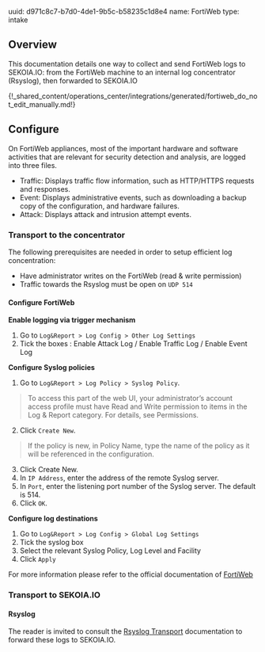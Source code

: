 uuid: d971c8c7-b7d0-4de1-9b5c-b58235c1d8e4
name: FortiWeb
type: intake

## Overview

This documentation details one way to collect and send FortiWeb logs to SEKOIA.IO: from the FortiWeb machine to an internal log concentrator (Rsyslog), then forwarded to SEKOIA.IO

{!_shared_content/operations_center/integrations/generated/fortiweb_do_not_edit_manually.md!}

## Configure

On FortiWeb appliances, most of the important hardware and software activities that are relevant for security detection and analysis, are logged into three files.

- Traffic: Displays traffic flow information, such as HTTP/HTTPS requests and responses.
- Event: Displays administrative events, such as downloading a backup copy of the configuration, and hardware failures.
- Attack: Displays attack and intrusion attempt events.

### Transport to the concentrator

The following prerequisites are needed in order to setup efficient log concentration:
- Have administrator writes on the FortiWeb (read & write permission)
- Traffic towards the Rsyslog must be open on `UDP 514`

#### Configure FortiWeb

**Enable logging via trigger mechanism**

1. Go to `Log&Report > Log Config > Other Log Settings`
2. Tick the boxes : Enable Attack Log / Enable Traffic Log / Enable Event Log

**Configure Syslog policies**

1. Go to `Log&Report > Log Policy > Syslog Policy`.

> To access this part of the web UI, your administrator’s account access profile must have Read and Write permission to items in the Log & Report category. For details, see Permissions.

2. Click `Create New`.

> If the policy is new, in Policy Name, type the name of the policy as it will be referenced in the configuration.

3. Click Create New.
4. In `IP Address`, enter the address of the remote Syslog server.
5. In `Port`, enter the listening port number of the Syslog server. The default is 514.
6. Click `OK`.

**Configure log destinations**

1. Go to `Log&Report > Log Config > Global Log Settings`
2. Tick the syslog box
3. Select the relevant Syslog Policy, Log Level and Facility
4. Click `Apply`

For more information please refer to the official documentation of [FortiWeb](https://docs.fortinet.com/document/fortiweb/6.1.1/administration-guide/303842/logging)

### Transport to SEKOIA.IO

#### Rsyslog

The reader is invited to consult the [Rsyslog Transport](../../../ingestion_methods/rsyslog/) documentation to forward these logs to SEKOIA.IO.
